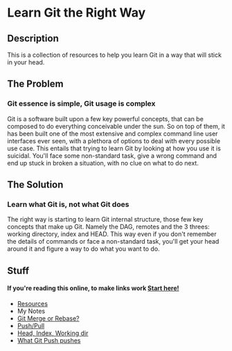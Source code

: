 # Learn Git the Right Way

## Description
This is a collection of resources to help you learn Git in a way that will stick
in your head.

## The Problem
### Git essence is simple, Git usage is complex
Git is a software built upon a few key powerful concepts, that can be composed to
do everything conceivable under the sun. So on top of them, it has been built
one of the most extensive and complex command line user interfaces ever seen,
with a plethora of options to deal with every possible use case. This entails
that trying to learn Git by looking at how you use it is suicidal. You'll face
some non-standard task, give a wrong command and end up stuck in broken a
situation, with no clue on what to do next.


## The Solution
### Learn what Git is, not what Git does
The right way is starting to learn Git internal structure, those few key
concepts that make up Git. Namely the DAG, remotes and the 3 threes: working
directory, index and HEAD. This way even if you don't remember the details of
commands or face a non-standard task, you'll get your head around it and figure
a way to do what you want to do.

## Stuff
#### If you're reading this online, to make links work [Start here!](https://github.com/fgalassi/learn-git-the-right-way/blob/master/README.md)
* [Resources](Resources.md)
* My Notes
 * [Git Merge or Rebase?](notes/Merge_or_rebase.md)
 * [Push/Pull](notes/Push_pull.md)
 * [Head, Index, Working dir](notes/Head_index_working_dir.md)
 * [What Git Push pushes](notes/What_git_push_pushes.md)

